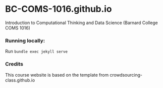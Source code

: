 BC-COMS-1016.github.io
=============================

Introduction to Computational Thinking and Data Science (Barnard College COMS 1016)

### Running locally:
Run `bundle exec jekyll serve`

### Credits
This course website is based on the template from crowdsourcing-class.github.io
